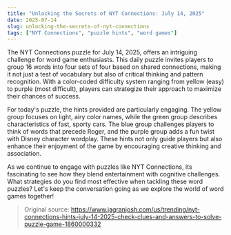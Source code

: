 ```yaml
---
title: "Unlocking the Secrets of NYT Connections: July 14, 2025"
date: 2025-07-14
slug: unlocking-the-secrets-of-nyt-connections
tags: ["NYT Connections", "puzzle hints", "word games"]
---
```


The NYT Connections puzzle for July 14, 2025, offers an intriguing challenge for word game enthusiasts. This daily puzzle invites players to group 16 words into four sets of four based on shared connections, making it not just a test of vocabulary but also of critical thinking and pattern recognition. With a color-coded difficulty system ranging from yellow (easy) to purple (most difficult), players can strategize their approach to maximize their chances of success.

For today's puzzle, the hints provided are particularly engaging. The yellow group focuses on light, airy color names, while the green group describes characteristics of fast, sporty cars. The blue group challenges players to think of words that precede Roger, and the purple group adds a fun twist with Disney character wordplay. These hints not only guide players but also enhance their enjoyment of the game by encouraging creative thinking and association.

As we continue to engage with puzzles like NYT Connections, its fascinating to see how they blend entertainment with cognitive challenges. What strategies do you find most effective when tackling these word puzzles? Let's keep the conversation going as we explore the world of word games together!
> Original source: https://www.jagranjosh.com/us/trending/nyt-connections-hints-july-14-2025-check-clues-and-answers-to-solve-puzzle-game-1860000332
